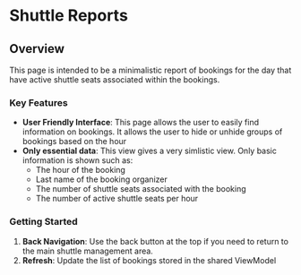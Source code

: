 # Shuttle Reports

## Overview
This page is intended to be a minimalistic report of bookings for the day that have active shuttle seats associated within the bookings. 

### Key Features

- **User Friendly Interface**: This page allows the user to easily find information on bookings. It allows the user to hide or unhide groups of bookings based on the hour
- **Only essential data**: This view gives a very simlistic view. Only basic information is shown such as:
    - The hour of the booking
    - Last name of the booking organizer
    - The number of shuttle seats associated with the booking
    - The number of active shuttle seats per hour


### Getting Started

1. **Back Navigation**: Use the back button at the top if you need to return to the main shuttle management area.
2. **Refresh**: Update the list of bookings stored in the shared ViewModel